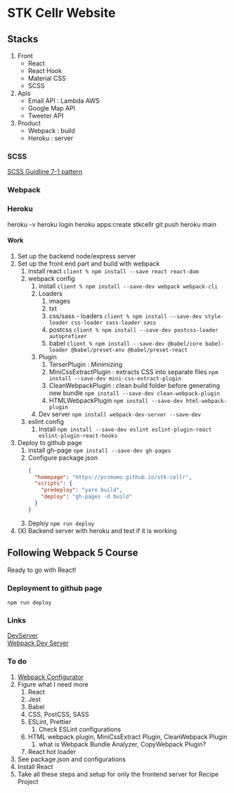 # STK Cellr Website

## Stacks

1. Front
   - React
   - React Hook
   - Material CSS
   - SCSS
2. Apis
   - Email API : Lambda AWS
   - Google Map API
   - Tweeter API
3. Product
   - Webpack : build
   - Heroku : server

### SCSS

[SCSS Guidline 7-1 pattern](https://sass-guidelin.es/#the-7-1-pattern)

### Webpack

### Heroku

heroku -v
heroku login
heroku apps:create stkcellr
git push heroku main

#### Work

1. Set up the backend node/express server
2. Set up the front end part and build with webpack
   1. install react
      `client % npm install --save react react-dom`
   2. webpack config
      1. install
         `client % npm install --save-dev webpack webpack-cli`
      2. Loaders
         1. images
         2. txt
         3. css/sass - loaders
            `client % npm install --save-dev style-loader css-loader sass-loader sass`
         4. postcss
            `client % npm install --save-dev postcss-loader autoprefixer`
         5. babel
            `client % npm install --save-dev @babel/core babel-loader @babel/preset-env @babel/preset-react`
      3. Plugin
         1. TerserPlugin : Minimizing
         2. MiniCssExtractPlugin : extracts CSS into separate files
            `npm install --save-dev mini-css-extract-plugin`
         3. CleanWebpackPlugin : clean build folder before generating new bundle
            `npm install --save-dev clean-webpack-plugin`
         4. HTMLWebpackPlugin
            `npm install --save-dev html-webpack-plugin`
      4. Dev server
         `npm install webpack-dev-server --save-dev`
   3. eslint config
      1. Install
         `npm install --save-dev eslint eslint-plugin-react eslint-plugin-react-hooks`
3. Deploy to github page
   1. install gh-page
      `npm install --save-dev gh-pages`
   2. Configure package.json
      ```json
      {
        "homepage": "https://pcsmomo.github.io/stk-cellr",
        "scripts": {
          "predeploy": "yarn build",
          "deploy": "gh-pages -d build"
        }
      }
      ```
   3. Deploy
      `npm run deploy`
4. (X) Backend server with heroku and test if it is working

## Following Webpack 5 Course

Ready to go with React!

### Deployment to github page

`npm run deploy`

### Links

[DevServer](https://webpack.js.org/configuration/dev-server/) \
[Webpack Dev Server](https://github.com/webpack/webpack-dev-server)

### To do

1. [Webpack Configurator](https://createapp.dev/webpack)
2. Figure what I need more
   1. React
   2. Jest
   3. Babel
   4. CSS, PostCSS, SASS
   5. ESLint, Prettier
      1. Check ESLint configurations
   6. HTML webpack plugin, MiniCssExtract Plugin, CleanWebpack Plugin
      1. what is Webpack Bundle Analyzer, CopyWebpack Plugin?
   7. React hot loader
3. See package.json and configurations
4. Install React
5. Take all these steps and setup for only the frontend server for Recipe Project
